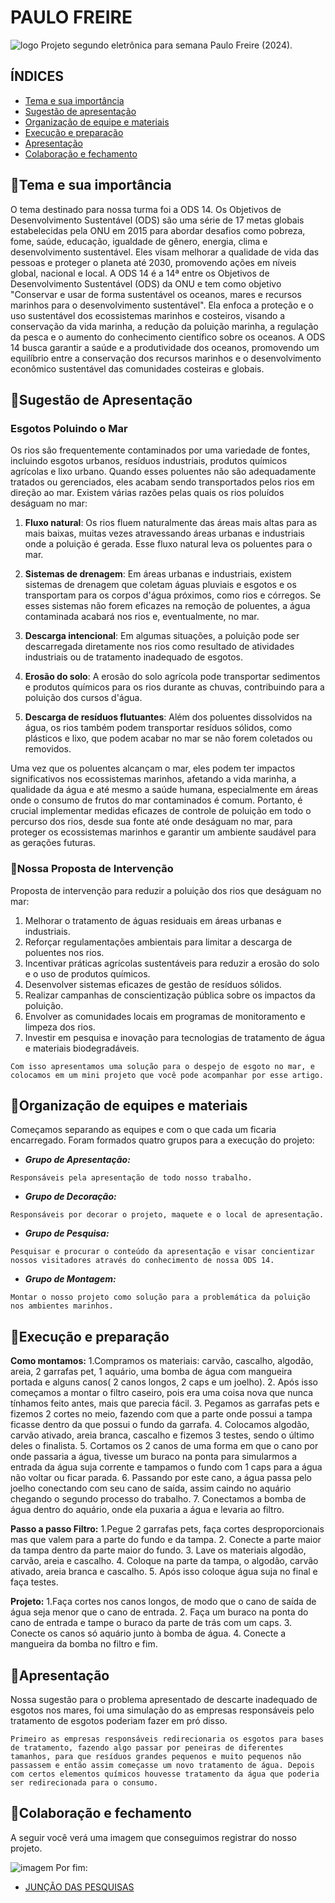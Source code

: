 # PAULO FREIRE

![logo](.//eletrÔnica%20(1).png)
Projeto segundo eletrônica para semana Paulo Freire (2024).

## ÍNDICES

- <a href="#-Tema-e-sua-impotância">Tema e sua importância </a>
- <a href="#-Sugestão-de-apresentação">Sugestão de apresentação  </a>
- <a href="#-Organização-de-equipe-e-materiais">Organização de equipe e materiais </a>
- <a href="#-Execução-e-preparacão"> Execução e preparação </a>
- <a href="#-Apresentação">Apresentação </a>
- <a href="#-Colaboração-e-fechamento"> Colaboração e fechamento </a>

## 🔵Tema e sua importância

O tema destinado para nossa turma foi a ODS 14. Os Objetivos de Desenvolvimento Sustentável (ODS) são uma série de 17 metas globais estabelecidas pela ONU em 2015 para abordar desafios como pobreza, fome, saúde, educação, igualdade de gênero, energia, clima e desenvolvimento sustentável. Eles visam melhorar a qualidade de vida das pessoas e proteger o planeta até 2030, promovendo ações em níveis global, nacional e local.
A ODS 14 é a 14ª entre os Objetivos de Desenvolvimento Sustentável (ODS) da ONU e tem como objetivo "Conservar e usar de forma sustentável os oceanos, mares e recursos marinhos para o desenvolvimento sustentável". Ela enfoca a proteção e o uso sustentável dos ecossistemas marinhos e costeiros, visando a conservação da vida marinha, a redução da poluição marinha, a regulação da pesca e o aumento do conhecimento científico sobre os oceanos. A ODS 14 busca garantir a saúde e a produtividade dos oceanos, promovendo um equilíbrio entre a conservação dos recursos marinhos e o desenvolvimento econômico sustentável das comunidades costeiras e globais.

## 🔵Sugestão de Apresentação

### Esgotos Poluindo o Mar

Os rios são frequentemente contaminados por uma variedade de fontes, incluindo esgotos urbanos, resíduos industriais, produtos químicos agrícolas e lixo urbano. Quando esses poluentes não são adequadamente tratados ou gerenciados, eles acabam sendo transportados pelos rios em direção ao mar. Existem várias razões pelas quais os rios poluídos deságuam no mar:

1. **Fluxo natural**: Os rios fluem naturalmente das áreas mais altas para as mais baixas, muitas vezes atravessando áreas urbanas e industriais onde a poluição é gerada. Esse fluxo natural leva os poluentes para o mar.

2. **Sistemas de drenagem**: Em áreas urbanas e industriais, existem sistemas de drenagem que coletam águas pluviais e esgotos e os transportam para os corpos d'água próximos, como rios e córregos. Se esses sistemas não forem eficazes na remoção de poluentes, a água contaminada acabará nos rios e, eventualmente, no mar.

3. **Descarga intencional**: Em algumas situações, a poluição pode ser descarregada diretamente nos rios como resultado de atividades industriais ou de tratamento inadequado de esgotos.

4. **Erosão do solo**: A erosão do solo agrícola pode transportar sedimentos e produtos químicos para os rios durante as chuvas, contribuindo para a poluição dos cursos d'água.

5. **Descarga de resíduos flutuantes**: Além dos poluentes dissolvidos na água, os rios também podem transportar resíduos sólidos, como plásticos e lixo, que podem acabar no mar se não forem coletados ou removidos.

Uma vez que os poluentes alcançam o mar, eles podem ter impactos significativos nos ecossistemas marinhos, afetando a vida marinha, a qualidade da água e até mesmo a saúde humana, especialmente em áreas onde o consumo de frutos do mar contaminados é comum. Portanto, é crucial implementar medidas eficazes de controle de poluição em todo o percurso dos rios, desde sua fonte até onde deságuam no mar, para proteger os ecossistemas marinhos e garantir um ambiente saudável para as gerações futuras.

### 🧾Nossa Proposta de Intervenção

Proposta de intervenção para reduzir a poluição dos rios que deságuam no mar:

1. Melhorar o tratamento de águas residuais em áreas urbanas e industriais.
2. Reforçar regulamentações ambientais para limitar a descarga de poluentes nos rios.
3. Incentivar práticas agrícolas sustentáveis para reduzir a erosão do solo e o uso de produtos químicos.
4. Desenvolver sistemas eficazes de gestão de resíduos sólidos.
5. Realizar campanhas de conscientização pública sobre os impactos da poluição.
6. Envolver as comunidades locais em programas de monitoramento e limpeza dos rios.
7. Investir em pesquisa e inovação para tecnologias de tratamento de água e materiais biodegradáveis.

```text
Com isso apresentamos uma solução para o despejo de esgoto no mar, e colocamos em um mini projeto que você pode acompanhar por esse artigo.
```

## 🔵Organização de equipes e materiais

Começamos separando as equipes e com o que cada um ficaria encarregado.
Foram formados quatro grupos para a execução do projeto:

- _**Grupo de Apresentação:**_

```text
Responsáveis pela apresentação de todo nosso trabalho.
```

- _**Grupo de Decoração:**_

```text
Responsáveis por decorar o projeto, maquete e o local de apresentação.
```

- _**Grupo de Pesquisa:**_

```text
Pesquisar e procurar o conteúdo da apresentação e visar concientizar nossos visitadores através do conhecimento de nossa ODS 14.
```

- _**Grupo de Montagem:**_

```text
Montar o nosso projeto como solução para a problemática da poluição nos ambientes marinhos.
```

## 🔵Execução e preparação

**Como montamos:**
1.Compramos os materiais: carvão, cascalho, algodão, areia, 2 garrafas pet, 1 aquário, uma bomba de água com mangueira portada e alguns canos( 2 canos longos, 2 caps e um joelho).
2. Após isso começamos a montar o filtro caseiro, pois era uma coisa nova que nunca tínhamos feito antes, mais que parecia fácil.
3. Pegamos as garrafas pets e fizemos 2 cortes no meio, fazendo com que a parte onde possui a tampa ficasse dentro da que possui o fundo da garrafa.
4. Colocamos algodão, carvão ativado, areia branca, cascalho e fizemos 3 testes, sendo o último deles o finalista.
5. Cortamos os 2 canos de uma forma em que o cano por onde passaria a água, tivesse um buraco na ponta para simularmos a entrada da água suja corrente e tampamos o fundo com 1 caps para a água não voltar ou ficar parada.
6. Passando por este cano, a água passa pelo joelho conectando com seu cano de saída, assim caindo no aquário chegando o segundo processo do trabalho.
7. Conectamos a bomba de água dentro do aquário, onde ela puxaria a água e levaria ao filtro.

 **Passo a passo Filtro:**
 1.Pegue 2 garrafas pets, faça cortes desproporcionais mas que valem para a parte do fundo e da tampa.
2. Conecte a parte maior da tampa dentro da parte maior do fundo.
3. Lave os materiais algodão, carvão, areia e cascalho.
4. Coloque na parte da tampa, o algodão, carvão ativado, areia branca e cascalho.
5. Após isso coloque água suja no final e faça testes.

  **Projeto:**
1.Faça cortes nos canos longos, de modo que o cano de saída de água seja menor que o cano de entrada.
2. Faça um buraco na ponta do cano de entrada e tampe o buraco da parte de trás com um caps.
3. Conecte os canos só aquário junto à bomba de água.
4. Conecte a mangueira da bomba no filtro e fim.

## 🔵Apresentação

Nossa sugestão para o problema apresentado de descarte inadequado de esgotos nos mares, foi uma simulação do as empresas responsáveis pelo tratamento de esgotos poderiam fazer em pró disso.

```text
Primeiro as empresas responsáveis redirecionaria os esgotos para bases de tratamento, fazendo algo passar por peneiras de diferentes tamanhos, para que resíduos grandes pequenos e muito pequenos não passassem e então assim começasse um novo tratamento de água. Depois com certos elementos químicos houvesse tratamento da água que poderia ser redirecionada para o consumo.
```

## 🔵Colaboração e fechamento

A seguir você verá uma imagem que conseguimos registrar do nosso projeto.

![imagem](.//decoracaoele.jpeg)
Por fim:

- [JUNÇÃO DAS PESQUISAS](https://etecspgov-my.sharepoint.com/:w:/g/personal/caue_lombardo_etec_sp_gov_br/EckC6mBYdANEp9tcEJ4Q1GEB8TLy7f6PSBxRDlGd_7UgCw?e=UQpYUa)
